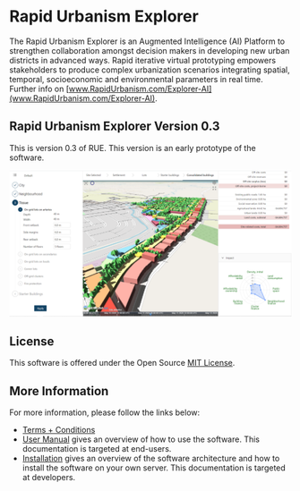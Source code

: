 # Rapid Urbanism Explorer

The Rapid Urbanism Explorer is an Augmented Intelligence (AI) Platform to strengthen collaboration
amongst decision makers in developing new urban districts in advanced ways. Rapid iterative virtual
prototyping empowers stakeholders to produce complex urbanization scenarios integrating spatial,
temporal, socioeconomic and environmental parameters in real time. Further info on
[www.RapidUrbanism.com/Explorer-AI](www.RapidUrbanism.com/Explorer-AI).

## Rapid Urbanism Explorer Version 0.3

This is version 0.3 of RUE. This version is an early prototype of the software. 

![RUE 0.3](rue03.png)

## License

This software is offered under the Open Source
[MIT License](https://github.com/rapidurbanism/RUE03/raw/main/LICENSE).

## More Information

For more information, please follow the links below:
- [Terms + Conditions](markdown/TermsConds.md)
- [User Manual](for-end-users.md) gives an overview of how to use the software. This documentation
  is targeted at end-users.
- [Installation](for-developers.md) gives an overview of the software architecture and how to
  install the software on your own server. This documentation is targeted at developers.
